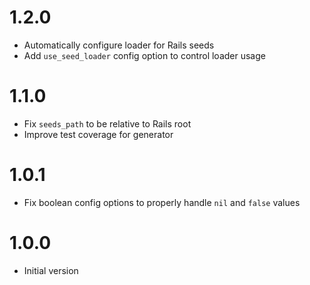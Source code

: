 # 1.2.0

- Automatically configure loader for Rails seeds
- Add `use_seed_loader` config option to control loader usage

# 1.1.0

- Fix `seeds_path` to be relative to Rails root
- Improve test coverage for generator

# 1.0.1

- Fix boolean config options to properly handle `nil` and `false` values

# 1.0.0

- Initial version
